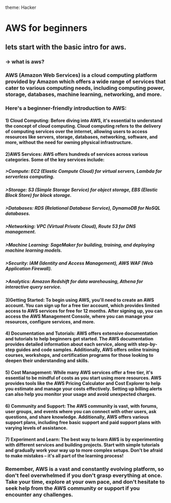 theme: Hacker
# AWS for beginners
## lets start with the basic intro for aws.
### -> what is aws? 
### AWS (Amazon Web Services) is a cloud computing platform provided by Amazon which offers a wide range of services that cater to various computing needs, including computing power, storage, databases, machine learning, networking, and more.  
### Here's a beginner-friendly introduction to AWS:
#### 1) Cloud Computing: Before diving into AWS, it's essential to understand the concept of cloud computing. Cloud computing refers to the delivery of computing services over the internet, allowing users to access resources like servers, storage, databases, networking, software, and more, without the need for owning physical infrastructure.
#### 2)AWS Services: AWS offers hundreds of services across various categories. Some of the key services include:
##### >Compute: EC2 (Elastic Compute Cloud) for virtual servers, Lambda for serverless computing.
##### >Storage: S3 (Simple Storage Service) for object storage, EBS (Elastic Block Store) for block storage.
##### >Databases: RDS (Relational Database Service), DynamoDB for NoSQL databases.
##### >Networking: VPC (Virtual Private Cloud), Route 53 for DNS management.
##### >Machine Learning: SageMaker for building, training, and deploying machine learning models.
##### >Security: IAM (Identity and Access Management), AWS WAF (Web Application Firewall).
##### >Analytics: Amazon Redshift for data warehousing, Athena for interactive query service.

#### 3)Getting Started: To begin using AWS, you'll need to create an AWS account. You can sign up for a free tier account, which provides limited access to AWS services for free for 12 months. After signing up, you can access the AWS Management Console, where you can manage your resources, configure services, and more.

#### 4) Documentation and Tutorials: AWS offers extensive documentation and tutorials to help beginners get started. The AWS documentation provides detailed information about each service, along with step-by-step guides and code samples. Additionally, AWS offers online training courses, workshops, and certification programs for those looking to deepen their understanding and skills.

#### 5) Cost Management: While many AWS services offer a free tier, it's essential to be mindful of costs as you start using more resources. AWS provides tools like the AWS Pricing Calculator and Cost Explorer to help you estimate and manage your costs effectively. Setting up billing alerts can also help you monitor your usage and avoid unexpected charges.

#### 6) Community and Support: The AWS community is vast, with forums, user groups, and events where you can connect with other users, ask questions, and share knowledge. Additionally, AWS offers various support plans, including free basic support and paid support plans with varying levels of assistance.

#### 7) Experiment and Learn: The best way to learn AWS is by experimenting with different services and building projects. Start with simple tutorials and gradually work your way up to more complex setups. Don't be afraid to make mistakes – it's all part of the learning process!

### Remember, AWS is a vast and constantly evolving platform, so don't feel overwhelmed if you don't grasp everything at once. Take your time, explore at your own pace, and don't hesitate to seek help from the AWS community or support if you encounter any challenges.
